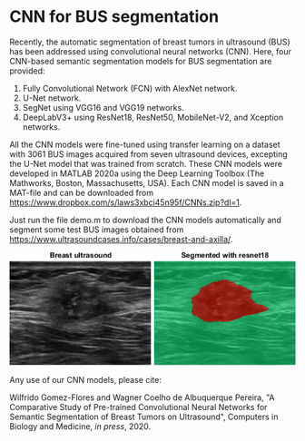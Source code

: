 # CNN for BUS segmentation
Recently, the automatic segmentation of breast tumors in ultrasound (BUS) has been addressed using convolutional neural networks (CNN). Here, four CNN-based semantic segmentation models for BUS segmentation are provided: 
1. Fully Convolutional Network (FCN) with AlexNet network.
2. U-Net network.
3. SegNet using VGG16 and VGG19 networks.
4. DeepLabV3+ using ResNet18, ResNet50, MobileNet-V2, and Xception networks.

All the CNN models were fine-tuned using transfer learning on a dataset with 3061 BUS images acquired from seven ultrasound devices, excepting the U-Net model that was trained from scratch. These CNN models were developed in MATLAB 2020a using the Deep Learning Toolbox (The Mathworks, Boston, Massachusetts, USA). Each CNN model is saved in a MAT-file and can be downloaded from https://www.dropbox.com/s/laws3xbci45n95f/CNNs.zip?dl=1.

Just run the file demo.m to download the CNN models automatically and segment some test BUS images obtained from https://www.ultrasoundcases.info/cases/breast-and-axilla/.

![picture alt](https://github.com/wgomezf/CNN-BUS-segment/blob/master/cnnseg.png "CAD")

Any use of our CNN models, please cite:

Wilfrido Gomez-Flores and Wagner Coelho de Albuquerque Pereira, "A Comparative Study of Pre-trained Convolutional Neural Networks for Semantic Segmentation of Breast Tumors on Ultrasound", Computers in Biology and Medicine, _in press_, 2020.
